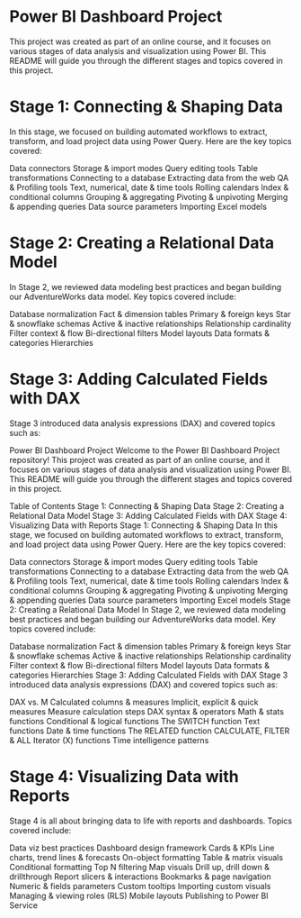 # Power BI Dashboard Project
 This project was created as part of an online course, and it focuses on various stages of data analysis and visualization using Power BI. This README will guide you through the different stages and topics covered in this project.

# Stage 1: Connecting & Shaping Data
In this stage, we focused on building automated workflows to extract, transform, and load project data using Power Query. Here are the key topics covered:

Data connectors
Storage & import modes
Query editing tools
Table transformations
Connecting to a database
Extracting data from the web
QA & Profiling tools
Text, numerical, date & time tools
Rolling calendars
Index & conditional columns
Grouping & aggregating
Pivoting & unpivoting
Merging & appending queries
Data source parameters
Importing Excel models

# Stage 2: Creating a Relational Data Model
In Stage 2, we reviewed data modeling best practices and began building our AdventureWorks data model. Key topics covered include:

Database normalization
Fact & dimension tables
Primary & foreign keys
Star & snowflake schemas
Active & inactive relationships
Relationship cardinality
Filter context & flow
Bi-directional filters
Model layouts
Data formats & categories
Hierarchies

# Stage 3: Adding Calculated Fields with DAX
Stage 3 introduced data analysis expressions (DAX) and covered topics such as:


Power BI Dashboard Project
Welcome to the Power BI Dashboard Project repository! This project was created as part of an online course, and it focuses on various stages of data analysis and visualization using Power BI. This README will guide you through the different stages and topics covered in this project.

Table of Contents
Stage 1: Connecting & Shaping Data
Stage 2: Creating a Relational Data Model
Stage 3: Adding Calculated Fields with DAX
Stage 4: Visualizing Data with Reports
Stage 1: Connecting & Shaping Data
In this stage, we focused on building automated workflows to extract, transform, and load project data using Power Query. Here are the key topics covered:

Data connectors
Storage & import modes
Query editing tools
Table transformations
Connecting to a database
Extracting data from the web
QA & Profiling tools
Text, numerical, date & time tools
Rolling calendars
Index & conditional columns
Grouping & aggregating
Pivoting & unpivoting
Merging & appending queries
Data source parameters
Importing Excel models
Stage 2: Creating a Relational Data Model
In Stage 2, we reviewed data modeling best practices and began building our AdventureWorks data model. Key topics covered include:

Database normalization
Fact & dimension tables
Primary & foreign keys
Star & snowflake schemas
Active & inactive relationships
Relationship cardinality
Filter context & flow
Bi-directional filters
Model layouts
Data formats & categories
Hierarchies
Stage 3: Adding Calculated Fields with DAX
Stage 3 introduced data analysis expressions (DAX) and covered topics such as:

DAX vs. M
Calculated columns & measures
Implicit, explicit & quick measures
Measure calculation steps
DAX syntax & operators
Math & stats functions
Conditional & logical functions
The SWITCH function
Text functions
Date & time functions
The RELATED function
CALCULATE, FILTER & ALL
Iterator (X) functions
Time intelligence patterns

# Stage 4: Visualizing Data with Reports
Stage 4 is all about bringing data to life with reports and dashboards. Topics covered include:

Data viz best practices
Dashboard design framework
Cards & KPIs
Line charts, trend lines & forecasts
On-object formatting
Table & matrix visuals
Conditional formatting
Top N filtering
Map visuals
Drill up, drill down & drillthrough
Report slicers & interactions
Bookmarks & page navigation
Numeric & fields parameters
Custom tooltips
Importing custom visuals
Managing & viewing roles (RLS)
Mobile layouts
Publishing to Power BI Service

